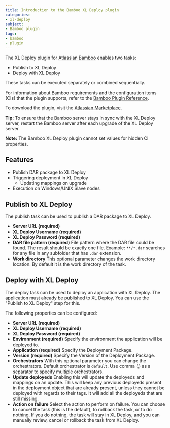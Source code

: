 ```yaml
---
title: Introduction to the Bamboo XL Deploy plugin
categories:
- xl-deploy
subject:
- Bamboo plugin
tags:
- bamboo
- plugin
---
```


The XL Deploy plugin for [Atlassian Bamboo](https://www.atlassian.com/software/bamboo) enables two tasks:

* Publish to XL Deploy
* Deploy with XL Deploy

These tasks can be executed separately or combined sequentially.

For information about Bamboo requirements and the configuration items (CIs) that the plugin supports, refer to the [Bamboo Plugin Reference](/xl-deploy/latest/bamboo-plugin/index.html). 

To download the plugin, visit the [Atlassian Marketplace](https://marketplace.atlassian.com/plugins/com.xebialabs.deployit.plugin.bamboo-deployit-plugin/server/overview).

**Tip:** To ensure that the Bamboo server stays in sync with the XL Deploy server, restart the Bamboo server after each upgrade of the XL Deploy server.

**Note:** The Bamboo XL Deploy plugin cannot set values for hidden CI properties.

## Features

* Publish DAR package to XL Deploy
* Triggering deployment in XL Deploy
    * Updating mappings on upgrade
* Execution on Windows/UNIX Slave nodes

## Publish to XL Deploy

The publish task can be used to publish a DAR package to XL Deploy.

* **Server URL (required)**
* **XL Deploy Username (required)**
* **XL Deploy Password (required)**
* **DAR file pattern (required)** File pattern where the DAR file could be found. The result should be exactly one file. Example: `**/*.dar` searches for any file in any subfolder that has `.dar` extension.
* **Work directory** This optional parameter changes the work directory location. By default it is the work directory of the task.

## Deploy with XL Deploy

The deploy task can be used to deploy an application with XL Deploy. The application must already be published to XL Deploy. You can use the "Publish to XL Deploy" step for this.

The following properties can be configured:

* **Server URL (required)**
* **XL Deploy Username (required)**
* **XL Deploy Password (required)**
* **Environment (required)** Specify the environment the application will be deployed to.
* **Application (required)** Specify the Deployment Package.
* **Version (required)** Specify the Version of the Deployment Package.
* **Orchestrators** With this optional parameter you can change the orchestrators. Default orchestrator is `default`. Use comma (,) as a separator to specify multiple orchestrators.
* **Update deployeds** Enabling this will update the deployeds and mappings on an update. This will keep any previous deployeds present in the deployment object that are already present, unless they cannot be deployed with regards to their tags. It will add all the deployeds that are still missing.
* **Action on failure** Select the action to perform on failure. You can choose to cancel the task (this is the default), to rollback the task, or to do nothing. If you do nothing, the task will stay in XL Deploy, and you can manually review, cancel or rollback the task from XL Deploy.
